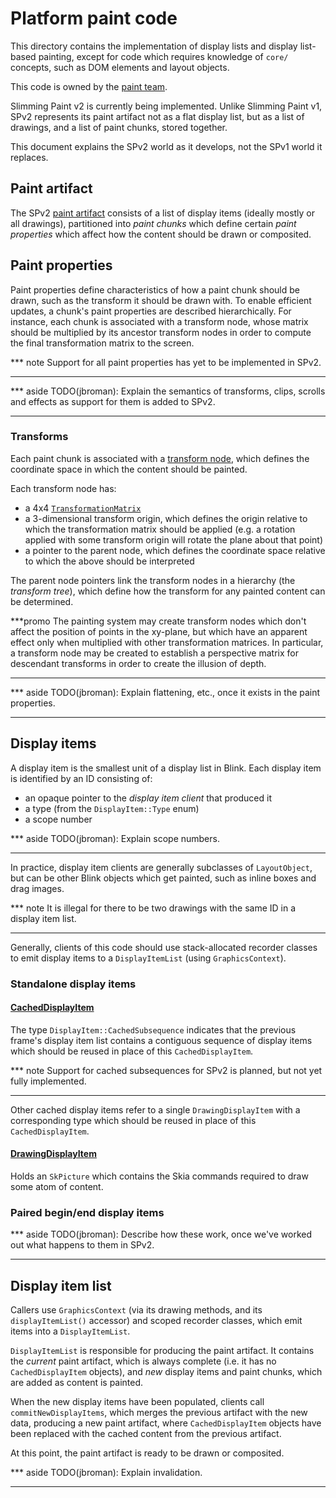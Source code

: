 # Platform paint code

This directory contains the implementation of display lists and display
list-based painting, except for code which requires knowledge of `core/`
concepts, such as DOM elements and layout objects.

This code is owned by the [paint team][paint-team-site].

Slimming Paint v2 is currently being implemented. Unlike Slimming Paint v1, SPv2
represents its paint artifact not as a flat display list, but as a list of
drawings, and a list of paint chunks, stored together.

This document explains the SPv2 world as it develops, not the SPv1 world it
replaces.

[paint-team-site]: https://www.chromium.org/developers/paint-team

## Paint artifact

The SPv2 [paint artifact](PaintArtifact.h) consists of a list of display items
(ideally mostly or all drawings), partitioned into *paint chunks* which define
certain *paint properties* which affect how the content should be drawn or
composited.

## Paint properties

Paint properties define characteristics of how a paint chunk should be drawn,
such as the transform it should be drawn with. To enable efficient updates,
a chunk's paint properties are described hierarchically. For instance, each
chunk is associated with a transform node, whose matrix should be multiplied by
its ancestor transform nodes in order to compute the final transformation matrix
to the screen.

*** note
Support for all paint properties has yet to be implemented in SPv2.
***

*** aside
TODO(jbroman): Explain the semantics of transforms, clips, scrolls and effects
as support for them is added to SPv2.
***

### Transforms

Each paint chunk is associated with a [transform node](TransformPaintPropertyNode.h),
which defines the coordinate space in which the content should be painted.

Each transform node has:

* a 4x4 [`TransformationMatrix`](../../transforms/TransformationMatrix.h)
* a 3-dimensional transform origin, which defines the origin relative to which
  the transformation matrix should be applied (e.g. a rotation applied with some
  transform origin will rotate the plane about that point)
* a pointer to the parent node, which defines the coordinate space relative to
  which the above should be interpreted

The parent node pointers link the transform nodes in a hierarchy (the *transform
tree*), which define how the transform for any painted content can be
determined.

***promo
The painting system may create transform nodes which don't affect the position
of points in the xy-plane, but which have an apparent effect only when
multiplied with other transformation matrices. In particular, a transform node
may be created to establish a perspective matrix for descendant transforms in
order to create the illusion of depth.
***

*** aside
TODO(jbroman): Explain flattening, etc., once it exists in the paint properties.
***

## Display items

A display item is the smallest unit of a display list in Blink. Each display
item is identified by an ID consisting of:

* an opaque pointer to the *display item client* that produced it
* a type (from the `DisplayItem::Type` enum)
* a scope number

*** aside
TODO(jbroman): Explain scope numbers.
***

In practice, display item clients are generally subclasses of `LayoutObject`,
but can be other Blink objects which get painted, such as inline boxes and drag
images.

*** note
It is illegal for there to be two drawings with the same ID in a display item
list.
***

Generally, clients of this code should use stack-allocated recorder classes to
emit display items to a `DisplayItemList` (using `GraphicsContext`).

### Standalone display items

#### [CachedDisplayItem](CachedDisplayItem.h)

The type `DisplayItem::CachedSubsequence` indicates that the previous frame's
display item list contains a contiguous sequence of display items which should
be reused in place of this `CachedDisplayItem`.

*** note
Support for cached subsequences for SPv2 is planned, but not yet fully
implemented.
***

Other cached display items refer to a single `DrawingDisplayItem` with a
corresponding type which should be reused in place of this `CachedDisplayItem`.

#### [DrawingDisplayItem](DrawingDisplayItem.h)

Holds an `SkPicture` which contains the Skia commands required to draw some atom
of content.

### Paired begin/end display items

*** aside
TODO(jbroman): Describe how these work, once we've worked out what happens to
them in SPv2.
***

## Display item list

Callers use `GraphicsContext` (via its drawing methods, and its
`displayItemList()` accessor) and scoped recorder classes, which emit items into
a `DisplayItemList`.

`DisplayItemList` is responsible for producing the paint artifact. It contains
the *current* paint artifact, which is always complete (i.e. it has no
`CachedDisplayItem` objects), and *new* display items and paint chunks, which
are added as content is painted.

When the new display items have been populated, clients call
`commitNewDisplayItems`, which merges the previous artifact with the new data,
producing a new paint artifact, where `CachedDisplayItem` objects have been
replaced with the cached content from the previous artifact.

At this point, the paint artifact is ready to be drawn or composited.

*** aside
TODO(jbroman): Explain invalidation.
***
